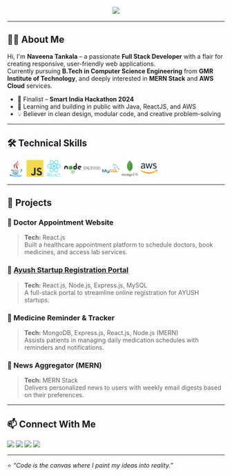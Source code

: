 <!--
**Naveena0306/Naveena0306** is a ✨ _special_ ✨ repository because its `README.md` (this file) appears on your GitHub profile.

Here are some ideas to get you started:

- 🔭 I’m currently working on ...
- 🌱 I’m currently learning ...
- 👯 I’m looking to collaborate on ...
- 🤔 I’m looking for help with ...
- 💬 Ask me about ...
- 📫 How to reach me: ...
- 😄 Pronouns: ...
- ⚡ Fun fact: ...
-->
<!-- GitHub Profile README for Naveena Tankala -->

<p align="center">
  <img src="https://readme-typing-svg.herokuapp.com?color=0E62A4&center=true&width=500&height=45&lines=Hi👋+I'm+Naveena+Tankala;Full+Stack+Web+Developer;Cloud+Computing+%7C+MERN+Stack+%7C+React+JS;Finalist+-+Smart+India+Hackathon+2024;Welcome+to+my+GitHub+Profile!">
</p>

---

## 👩‍💻 About Me

Hi, I'm **Naveena Tankala** – a passionate **Full Stack Developer** with a flair for creating responsive, user-friendly web applications.  
Currently pursuing **B.Tech in Computer Science Engineering** from **GMR Institute of Technology**, and deeply interested in **MERN Stack** and **AWS Cloud** services.

- 🎯 Finalist – **Smart India Hackathon 2024**
- 🌱 Learning and building in public with Java, ReactJS, and AWS
- 💡 Believer in clean design, modular code, and creative problem-solving

---

## 🛠️ Technical Skills

<p align="left">
  <a href="https://www.java.com" target="_blank"><img src="https://raw.githubusercontent.com/devicons/devicon/master/icons/java/java-original.svg" alt="Java" width="40" height="40"/></a>
  <a href="https://developer.mozilla.org/en-US/docs/Web/JavaScript" target="_blank"><img src="https://raw.githubusercontent.com/devicons/devicon/master/icons/javascript/javascript-original.svg" alt="JavaScript" width="40" height="40"/></a>
  <a href="https://reactjs.org/" target="_blank"><img src="https://raw.githubusercontent.com/devicons/devicon/master/icons/react/react-original-wordmark.svg" alt="React" width="40" height="40"/></a>
  <a href="https://nodejs.org/" target="_blank"><img src="https://raw.githubusercontent.com/devicons/devicon/master/icons/nodejs/nodejs-original-wordmark.svg" alt="Node.js" width="40" height="40"/></a>
  <a href="https://expressjs.com/" target="_blank"><img src="https://raw.githubusercontent.com/devicons/devicon/master/icons/express/express-original-wordmark.svg" alt="Express.js" width="40" height="40"/></a>
  <a href="https://www.mysql.com/" target="_blank"><img src="https://raw.githubusercontent.com/devicons/devicon/master/icons/mysql/mysql-original-wordmark.svg" alt="MySQL" width="40" height="40"/></a>
  <a href="https://www.mongodb.com/" target="_blank"><img src="https://raw.githubusercontent.com/devicons/devicon/master/icons/mongodb/mongodb-original-wordmark.svg" alt="MongoDB" width="40" height="40"/></a>
  <a href="https://aws.amazon.com" target="_blank"><img src="https://raw.githubusercontent.com/devicons/devicon/master/icons/amazonwebservices/amazonwebservices-original-wordmark.svg" alt="AWS" width="40" height="40"/></a>
</p>

---

## 🚀 Projects

### 🔹 Doctor Appointment Website
> **Tech:** React.js  
> Built a healthcare appointment platform to schedule doctors, book medicines, and access lab services.

### 🔹 [Ayush Startup Registration Portal](https://naveena0306.github.io/)
> **Tech:** React.js, Node.js, Express.js, MySQL  
> A full-stack portal to streamline online registration for AYUSH startups.

### 🔹 Medicine Reminder & Tracker
> **Tech:** MongoDB, Express.js, React.js, Node.js (MERN)  
> Assists patients in managing daily medication schedules with reminders and notifications.

### 🔹 News Aggregator (MERN)
> **Tech:** MERN Stack  
> Delivers personalized news to users with weekly email digests based on their preferences.

---
## 📫 Connect With Me

<p align="left">
  <a href="mailto:tnaveenaasp364@gmail.com"><img src="https://img.shields.io/badge/Gmail-D14836?style=flat&logo=gmail&logoColor=white"/></a>
  <a href="https://www.linkedin.com/in/naveena-tankala-336302289/" target="_blank"><img src="https://img.shields.io/badge/LinkedIn-blue?style=flat&logo=linkedin&logoColor=white"/></a>
  <a href="https://github.com/Naveena0306" target="_blank"><img src="https://img.shields.io/badge/GitHub-100000?style=flat&logo=github&logoColor=white"/></a>
  <a href="https://naveena0306.github.io/" target="_blank"><img src="https://img.shields.io/badge/Portfolio-Website-informational?style=flat&logo=google-chrome&logoColor=white"/></a>
</p>

---

⭐ _“Code is the canvas where I paint my ideas into reality.”_
